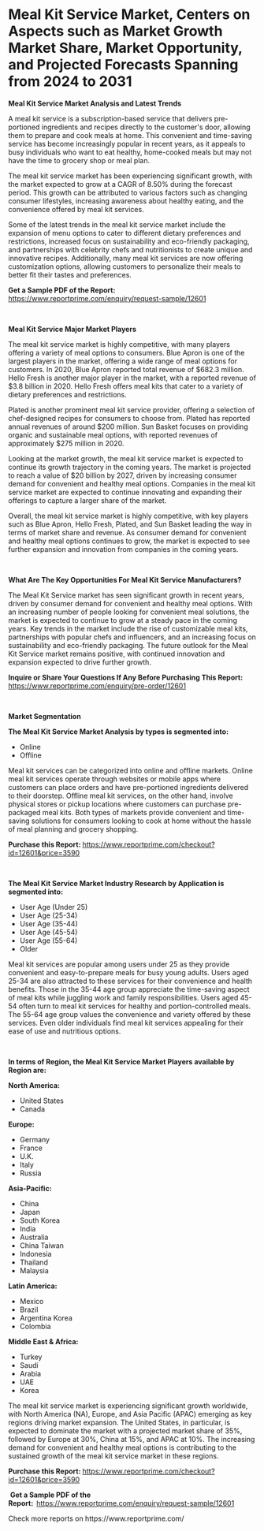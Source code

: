 <p><h1>Meal Kit Service Market, Centers on Aspects such as Market Growth Market Share, Market Opportunity, and Projected Forecasts Spanning from 2024 to 2031</h1></p><p><strong>Meal Kit Service Market Analysis and Latest Trends</strong></p>
<p><p>A meal kit service is a subscription-based service that delivers pre-portioned ingredients and recipes directly to the customer's door, allowing them to prepare and cook meals at home. This convenient and time-saving service has become increasingly popular in recent years, as it appeals to busy individuals who want to eat healthy, home-cooked meals but may not have the time to grocery shop or meal plan.</p><p>The meal kit service market has been experiencing significant growth, with the market expected to grow at a CAGR of 8.50% during the forecast period. This growth can be attributed to various factors such as changing consumer lifestyles, increasing awareness about healthy eating, and the convenience offered by meal kit services.</p><p>Some of the latest trends in the meal kit service market include the expansion of menu options to cater to different dietary preferences and restrictions, increased focus on sustainability and eco-friendly packaging, and partnerships with celebrity chefs and nutritionists to create unique and innovative recipes. Additionally, many meal kit services are now offering customization options, allowing customers to personalize their meals to better fit their tastes and preferences.</p></p>
<p><strong>Get a Sample PDF of the Report:&nbsp;</strong> <a href="https://www.reportprime.com/enquiry/request-sample/12601">https://www.reportprime.com/enquiry/request-sample/12601</a></p>
<p>&nbsp;</p>
<p><strong>Meal Kit Service Major Market Players</strong></p>
<p><p>The meal kit service market is highly competitive, with many players offering a variety of meal options to consumers. Blue Apron is one of the largest players in the market, offering a wide range of meal options for customers. In 2020, Blue Apron reported total revenue of $682.3 million. Hello Fresh is another major player in the market, with a reported revenue of $3.8 billion in 2020. Hello Fresh offers meal kits that cater to a variety of dietary preferences and restrictions.</p><p>Plated is another prominent meal kit service provider, offering a selection of chef-designed recipes for consumers to choose from. Plated has reported annual revenues of around $200 million. Sun Basket focuses on providing organic and sustainable meal options, with reported revenues of approximately $275 million in 2020.</p><p>Looking at the market growth, the meal kit service market is expected to continue its growth trajectory in the coming years. The market is projected to reach a value of $20 billion by 2027, driven by increasing consumer demand for convenient and healthy meal options. Companies in the meal kit service market are expected to continue innovating and expanding their offerings to capture a larger share of the market.</p><p>Overall, the meal kit service market is highly competitive, with key players such as Blue Apron, Hello Fresh, Plated, and Sun Basket leading the way in terms of market share and revenue. As consumer demand for convenient and healthy meal options continues to grow, the market is expected to see further expansion and innovation from companies in the coming years.</p></p>
<p>&nbsp;</p>
<p><strong>What Are The Key Opportunities For Meal Kit Service Manufacturers?</strong></p>
<p><p>The Meal Kit Service market has seen significant growth in recent years, driven by consumer demand for convenient and healthy meal options. With an increasing number of people looking for convenient meal solutions, the market is expected to continue to grow at a steady pace in the coming years. Key trends in the market include the rise of customizable meal kits, partnerships with popular chefs and influencers, and an increasing focus on sustainability and eco-friendly packaging. The future outlook for the Meal Kit Service market remains positive, with continued innovation and expansion expected to drive further growth.</p></p>
<p><strong>Inquire or Share Your Questions If Any Before Purchasing This Report:</strong> <a href="https://www.reportprime.com/enquiry/pre-order/12601">https://www.reportprime.com/enquiry/pre-order/12601</a></p>
<p>&nbsp;</p>
<p><strong>Market Segmentation</strong></p>
<p><strong>The Meal Kit Service Market Analysis by types is segmented into:</strong></p>
<p><ul><li>Online</li><li>Offline</li></ul></p>
<p><p>Meal kit services can be categorized into online and offline markets. Online meal kit services operate through websites or mobile apps where customers can place orders and have pre-portioned ingredients delivered to their doorstep. Offline meal kit services, on the other hand, involve physical stores or pickup locations where customers can purchase pre-packaged meal kits. Both types of markets provide convenient and time-saving solutions for consumers looking to cook at home without the hassle of meal planning and grocery shopping.</p></p>
<p><strong>Purchase this Report:&nbsp;</strong><a href="https://www.reportprime.com/checkout?id=12601&price=3590">https://www.reportprime.com/checkout?id=12601&price=3590</a></p>
<p>&nbsp;</p>
<p><strong>The Meal Kit Service Market Industry Research by Application is segmented into:</strong></p>
<p><ul><li>User Age (Under 25)</li><li>User Age (25-34)</li><li>User Age (35-44)</li><li>User Age (45-54)</li><li>User Age (55-64)</li><li>Older</li></ul></p>
<p><p>Meal kit services are popular among users under 25 as they provide convenient and easy-to-prepare meals for busy young adults. Users aged 25-34 are also attracted to these services for their convenience and health benefits. Those in the 35-44 age group appreciate the time-saving aspect of meal kits while juggling work and family responsibilities. Users aged 45-54 often turn to meal kit services for healthy and portion-controlled meals. The 55-64 age group values the convenience and variety offered by these services. Even older individuals find meal kit services appealing for their ease of use and nutritious options.</p></p>
<p>&nbsp;</p>
<p><strong>In terms of Region, the Meal Kit Service Market Players available by Region are:</strong></p>
<p>
    <p> <strong> North America: </strong>
        <ul>
            <li>United States</li>
            <li>Canada</li>
        </ul>
        </p> 
    <p> <strong> Europe: </strong>
        <ul>
            <li>Germany</li>
            <li>France</li>
            <li>U.K.</li>
            <li>Italy</li>
            <li>Russia</li>
        </ul>
        </p> 
    <p> <strong> Asia-Pacific: </strong>
        <ul>
            <li>China</li>
            <li>Japan</li>
            <li>South Korea</li>
            <li>India</li>
            <li>Australia</li>
            <li>China Taiwan</li>
            <li>Indonesia</li>
            <li>Thailand</li>
            <li>Malaysia</li>
        </ul>
        </p> 
    <p> <strong> Latin America: </strong>
        <ul>
            <li>Mexico</li>
            <li>Brazil</li>
            <li>Argentina Korea</li>
            <li>Colombia</li>
        </ul>
        </p> 
    <p> <strong> Middle East & Africa: </strong>
        <ul>
            <li>Turkey</li>
            <li>Saudi</li>
            <li>Arabia</li>
            <li>UAE</li>
            <li>Korea</li>
        </ul>
    </p>
    </p>
<p><p>The meal kit service market is experiencing significant growth worldwide, with North America (NA), Europe, and Asia Pacific (APAC) emerging as key regions driving market expansion. The United States, in particular, is expected to dominate the market with a projected market share of 35%, followed by Europe at 30%, China at 15%, and APAC at 10%. The increasing demand for convenient and healthy meal options is contributing to the sustained growth of the meal kit service market in these regions.</p></p>
<p><strong>Purchase this Report: </strong><a href="https://www.reportprime.com/checkout?id=12601&price=3590">https://www.reportprime.com/checkout?id=12601&price=3590</a></p>
<p>&nbsp;<strong>Get a Sample PDF of the Report:&nbsp;&nbsp;</strong><a href="https://www.reportprime.com/enquiry/request-sample/12601">https://www.reportprime.com/enquiry/request-sample/12601</a></p>
<p><strong></strong></p>
<p>Check more reports on https://www.reportprime.com/</p>